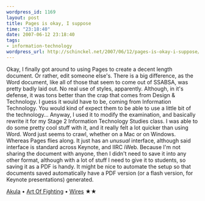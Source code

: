 ```yaml
--- 
wordpress_id: 1169
layout: post
title: Pages is okay, I suppose
time: "23:18:40"
date: 2007-06-12 23:18:40
tags: 
- information-technology
wordpress_url: http://schinckel.net/2007/06/12/pages-is-okay-i-suppose/
---
```

Okay, I finally got around to using Pages to create a decent length document. Or rather, edit someone else's. There is a big difference, as the Word document, like all of those that seem to come out of SSABSA, was pretty badly laid out. No real use of styles, apparently. Although, in it's defense, it was tons better than the crap that comes from Design & Technology. I guess it would have to be, coming from Information Technology. You would kind of expect them to be able to use a little bit of the technology... Anyway, I used it to modify the examination, and basically rewrite it for my Stage 2 Information Technology Studies class. I was able to do some pretty cool stuff with it, and it really felt a lot quicker than using Word. Word just seems to crawl, whether on a Mac or on Windows. Whereas Pages flies along. It just has an _unusual_ interface, although said interface is standard across Keynote, and IIRC iWeb. Because I'm not sharing the document with anyone, then I didn't need to save it into any other format, although with a lot of stuff I need to give it to students, so saving it as a PDF is handy. It might be nice to automate the setup so that documents saved automatically have a PDF version (or a flash version, for Keynote presentations) generated. 

[Akula][1] • [Art Of Fighting][2] • [Wires][3] ★★

   [1]: http://phobos.apple.com/WebObjects/MZSearch.woa/wa/advancedSearchResults?songTerm=Akula&artistTerm=Art+Of+Fighting
   [2]: http://phobos.apple.com/WebObjects/MZSearch.woa/wa/advancedSearchResults?artistTerm=Art+Of+Fighting
   [3]: http://phobos.apple.com/WebObjects/MZSearch.woa/wa/advancedSearchResults?albumTerm=Wires&artistTerm=Art+Of+Fighting

